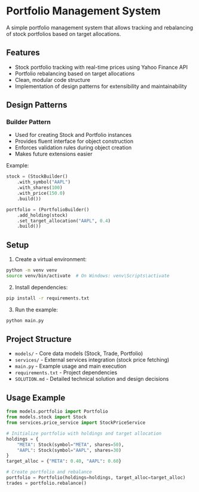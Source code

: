 # Portfolio Management System

A simple portfolio management system that allows tracking and rebalancing of stock portfolios based on target allocations.

## Features

- Stock portfolio tracking with real-time prices using Yahoo Finance API
- Portfolio rebalancing based on target allocations
- Clean, modular code structure
- Implementation of design patterns for extensibility and maintainability

## Design Patterns

### Builder Pattern
- Used for creating Stock and Portfolio instances
- Provides fluent interface for object construction
- Enforces validation rules during object creation
- Makes future extensions easier

Example:
```python
stock = (StockBuilder()
    .with_symbol("AAPL")
    .with_shares(100)
    .with_price(150.0)
    .build())

portfolio = (PortfolioBuilder()
    .add_holding(stock)
    .set_target_allocation("AAPL", 0.4)
    .build())
```

## Setup

1. Create a virtual environment:
```bash
python -m venv venv
source venv/bin/activate  # On Windows: venv\Scripts\activate
```

2. Install dependencies:
```bash
pip install -r requirements.txt
```

3. Run the example:
```bash
python main.py
```

## Project Structure

- `models/` - Core data models (Stock, Trade, Portfolio)
- `services/` - External services integration (stock price fetching)
- `main.py` - Example usage and main execution
- `requirements.txt` - Project dependencies
- `SOLUTION.md` - Detailed technical solution and design decisions

## Usage Example

```python
from models.portfolio import Portfolio
from models.stock import Stock
from services.price_service import StockPriceService

# Initialize portfolio with holdings and target allocation
holdings = {
    "META": Stock(symbol="META", shares=50),
    "AAPL": Stock(symbol="AAPL", shares=30)
}
target_alloc = {"META": 0.40, "AAPL": 0.60}

# Create portfolio and rebalance
portfolio = Portfolio(holdings=holdings, target_alloc=target_alloc)
trades = portfolio.rebalance()
``` 